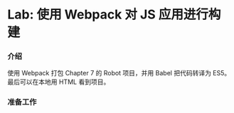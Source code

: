# Lab: 使用 Webpack 对 JS 应用进行构建


### 介绍


使用 Webpack 打包 Chapter 7 的 Robot 项目，并用 Babel 把代码转译为 ES5。最后可以在本地用 HTML 看到项目。


### 准备工作


### 